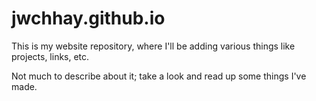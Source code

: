 # jwchhay.github.io

This is my website repository, where I'll be adding various things like projects, links, etc.

Not much to describe about it; take a look and read up some things I've made.
